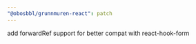 ```yaml
---
"@obosbbl/grunnmuren-react": patch
---
```


add forwardRef support for better compat with react-hook-form

